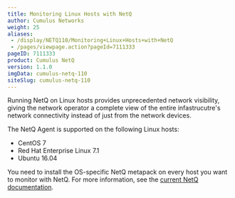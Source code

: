 ```yaml
---
title: Monitoring Linux Hosts with NetQ
author: Cumulus Networks
weight: 25
aliases:
 - /display/NETQ110/Monitoring+Linux+Hosts+with+NetQ
 - /pages/viewpage.action?pageId=7111333
pageID: 7111333
product: Cumulus NetQ
version: 1.1.0
imgData: cumulus-netq-110
siteSlug: cumulus-netq-110
---
```

Running NetQ on Linux hosts provides unprecedented network visibility,
giving the network operator a complete view of the entire
infastrucutre's network connectivity instead of just from the network
devices.

The NetQ Agent is supported on the following Linux hosts:

  - CentOS 7
  - Red Hat Enterprise Linux 7.1
  - Ubuntu 16.04

You need to install the OS-specific NetQ metapack on every host you want
to monitor with NetQ. For more information, see the 
[current NetQ documentation](/cumulus-netq/Cumulus-NetQ-Deployment-Guide/Install-NetQ/).
